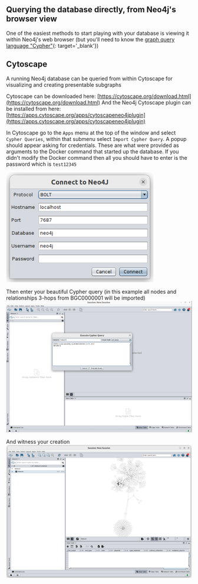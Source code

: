 ## Querying the database directly, from Neo4j's browser view

One of the easiest methods to start playing with your database is viewing it within Neo4j's web browser (but you'll need to know the [graph query language "Cypher"](https://neo4j.com/docs/getting-started/cypher-intro){: target='_blank'})

## Cytoscape

A running Neo4j database can be queried from within Cytoscape for visualizing and creating presentable subgraphs

Cytoscape can be downloaded here: [https://cytoscape.org/download.html](https://cytoscape.org/download.html)
And the Neo4j Cytoscape plugin can be installed from here: [https://apps.cytoscape.org/apps/cytoscapeneo4jplugin](https://apps.cytoscape.org/apps/cytoscapeneo4jplugin)


In Cytoscape go to the `Apps` menu at the top of the window and select `Cypher Queries`, within that submenu select `Import Cypher Query`. A popup should appear asking for credentials. These are what were provided as arguments to the Docker command that started up the database. If you didn't modify the Docker command then all you should have to enter is the password which is `test12345`

![nextflow help](./media/cytoscape_credentials.png)

Then enter your beautiful Cypher query (in this example all nodes and relationships 3-hops from BGC0000001 will be imported)
![nextflow help](./media/cytoscape_query.png)

And witness your creation
![nextflow help](./media/cytoscape_results.png)
